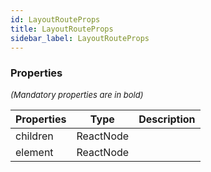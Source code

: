 ```yaml
---
id: LayoutRouteProps
title: LayoutRouteProps
sidebar_label: LayoutRouteProps
---
```




### Properties

<font size="2"><i>(Mandatory properties are in bold)</i></font>

| Properties | Type | Description |
| --------- | ---- | ----------- |
| children | ReactNode |  |
| element | ReactNode |  |
